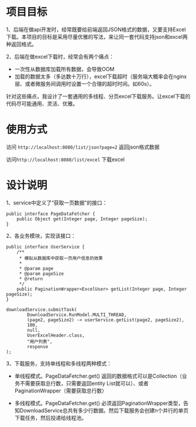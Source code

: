 # 项目目标
1、后端在做api开发时，经常既要给前端返回JSON格式的数据，又要支持Excel下载。本项目的目标是采用尽量优雅的写法，来让同一套代码支持json和excel两种返回格式。

2、后端在做excel下载时，经常会有两个痛点：
- 一次性从数据库加载所有数据，会导致OOM
- 加载的数据太多（多达数十万行），excel下载超时（服务端大概率会在nginx层、或者微服务间调用时设置一个合理的超时时间。如60s）。

针对这些痛点，我设计了一套通用的多线程、分页excel下载服务。让excel下载的代码尽可能通用、灵活、优雅。


# 使用方式

访问 `http://localhost:8080/list/json?page=2` 返回json格式数据

访问`http://localhost:8080/list/excel` 下载excel


# 设计说明
1、service中定义了“获取一页数据”的接口：
```
public interface PageDataFetcher {
    public Object get(Integer page, Integer pageSize);
}
```
2、各业务模块，实现该接口：
```
public interface UserService {
    /**
     * 模拟从数据库中获取一页用户信息的效果
     *
     * @param page
     * @param pageSize
     * @return
     */
    public PaginationWrapper<ExcelUser> getList(Integer page, Integer pageSize);
}
```

```
downloadService.submitTask(
        DownloadService.RunModel.MULTI_THREAD,
        (page2, pageSize2) -> userService.getList(page2, pageSize2),
        100,
        null,
        UserExcelHeader.class,
        "用户列表",
        response
);
```

3、下载服务，支持单线程和多线程两种模式：
- 单线程模式。PageDataFetcher.get() 返回的数据格式可以是Collection（业务不需要获取总行数，只需要返回entity List就可以）、或者PaginationWrapper（需要获取总行数）

- 多线程模式。PageDataFetcher.get() 必须返回PaginationWrapper类型，告知DownloadService总共有多少行数据。然后下载服务会创建n个并行的单页下载任务，然后投递给线程池。


